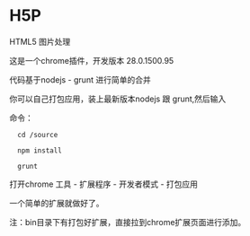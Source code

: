 H5P
===

HTML5 图片处理

这是一个chrome插件，开发版本 28.0.1500.95

代码基于nodejs - grunt 进行简单的合并

你可以自己打包应用，装上最新版本nodejs 跟 grunt,然后输入

命令：

      cd /source

      npm install
      
      grunt
      
打开chrome 工具 - 扩展程序 - 开发者模式 - 打包应用

一个简单的扩展就做好了。

注：bin目录下有打包好扩展，直接拉到chrome扩展页面进行添加。


